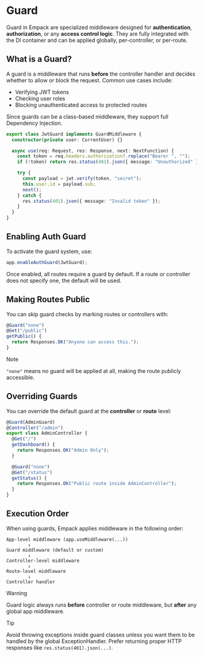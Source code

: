 # Guard

Guard in Empack are specialized middleware designed for **authentication**, **authorization**, or any **access control logic**.
They are fully integrated with the DI container and can be applied globally, per-controller, or per-route.

## What is a Guard?

A guard is a middleware that runs **before** the controller handler and decides whether to allow or block the request.
Common use cases include:

* Verifying JWT tokens
* Checking user roles
* Blocking unauthenticated access to protected routes

Since guards can be a class-based middleware, they support full Dependency Injection.

```ts
export class JwtGuard implements GuardMiddleware {
  constructor(private user: CurrentUser) {}

  async use(req: Request, res: Response, next: NextFunction) {
    const token = req.headers.authorization?.replace("Bearer ", "");
    if (!token) return res.status(401).json({ message: "Unauthorized" });

    try {
      const payload = jwt.verify(token, "secret");
      this.user.id = payload.sub;
      next();
    } catch {
      res.status(401).json({ message: "Invalid token" });
    }
  }
}
```

## Enabling Auth Guard

To activate the guard system, use:

```ts
app.enableAuthGuard(JwtGuard);
```

Once enabled, all routes require a guard by default. If a route or controller does not specify one, the default will be used.

## Making Routes Public

You can skip guard checks by marking routes or controllers with:

```ts
@Guard("none")
@Get("/public")
getPublic() {
  return Responses.OK("Anyone can access this.");
}
```

>[!NOTE]
`"none"` means no guard will be applied at all, making the route publicly accessible.

## Overriding Guards

You can override the default guard at the **controller** or **route** level:

```ts
@Guard(AdminGuard)
@Controller("/admin")
export class AdminController {
  @Get("/")
  getDashboard() {
    return Responses.OK("Admin Only");
  }

  @Guard("none")
  @Get("/status")
  getStatus() {
    return Responses.OK("Public route inside AdminController");
  }
}
```

## Execution Order

When using guards, Empack applies middleware in the following order:

```
App-level middleware (app.useMiddleware(...))
        ↓
Guard middleware (default or custom)
        ↓
Controller-level middleware
        ↓
Route-level middleware
        ↓
Controller handler
```

>[!WARNING]
Guard logic always runs **before** controller or route middleware,
but **after** any global app middleware.

>[!TIP]
Avoid throwing exceptions inside guard classes unless you want them to be handled by the global ExceptionHandler.
Prefer returning proper HTTP responses like `res.status(401).json(...)`.
